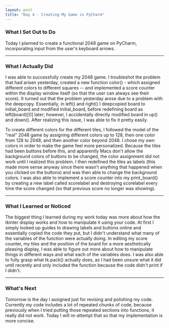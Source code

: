 ```yaml
---
layout: post 
title: "Day 4 - Creating My Game in PyCharm"
---
```


### What I Set Out to Do

Today I planned to create a functional 2048 game on PyCharm, incorporating input from the user's keyboard arrows.

---

### What I Actually Did

I was able to successfully create my 2048 game. I troubleshot the problem that had arisen yesterday, created a new function color() - which assigned different colors to different squares -- and implemented a score counter within the display window itself (so that the user can always see their score). It turned out that the problem yesterday arose due to a problem with the deepcopy. Essentially, in left() and right() I deepcopied board to initial_board and modified initial_board, before redefining board as left(board)[0] later; however, I accidentally directly modified board in up() and down(). After realizing this issue, I was able to fix it pretty easily.

To create different colors for the different tiles, I followed the model of the "real" 2048 game by assigning different colors up to 128, then one color from 128 to 2048, and then another color beyond 2048. I chose my own colors in order to make the game feel more personalized. Because the tiles had been buttons before this, and apparently Macs don't allow the background colors of buttons to be changed, the color assignment did not work until I realized this problem. I then redefined the tiles as labels (this made more sense anyway since there wasn't anything that happened when you clicked on the buttons) and was then able to change the background colors. I was also able to implement a score counter into my print_board() by creating a new label called scorelabel and destroying scorelabel every time the score changed (so that previous score no longer was showing).

---

### What I Learned or Noticed

The biggest thing I learned during my work today was more about how the tkinter display works and how to manipulate it using your code. At first I simply looked up guides to drawing labels and buttons online and essentially copied the code they put, but I didn't understand what many of the variables of the function were actually doing. In editing my score counter, my tiles and the position of the board for a more aesthetically pleasing display, I was able to figure out more about how to manipulate things in different ways and what each of the variables does. I was also able to fully grasp what tk.pack() actually does, as I had been unsure what it did until recently and only included the function because the code didn't print if I didn't.

---

### What's Next

Tomorrow is the day I  assigned just for revising and polishing my code. Currently my code includes a lot of repeated chunks of code, because previously when I tried putting those repeated sections into functions, it really did not work. Today I will re-attempt that so that my implementation is more concise.
